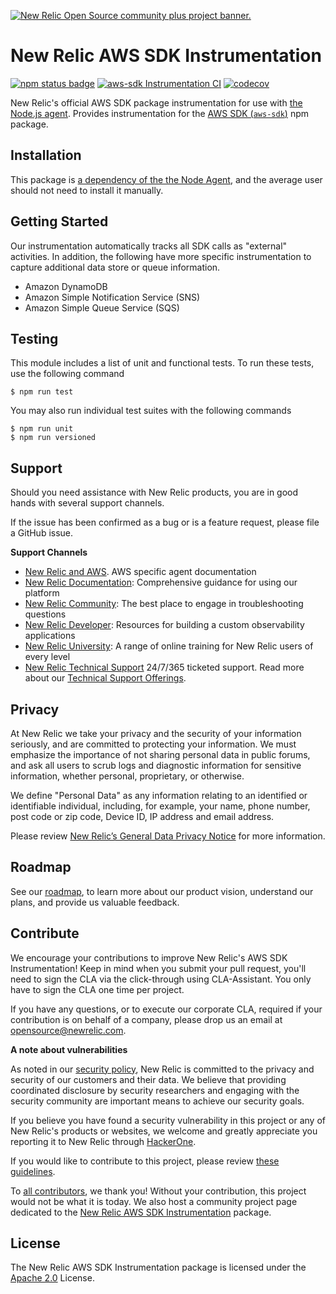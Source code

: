 <a href="https://opensource.newrelic.com/oss-category/#community-plus"><picture><source media="(prefers-color-scheme: dark)" srcset="https://github.com/newrelic/opensource-website/raw/main/src/images/categories/dark/Community_Plus.png"><source media="(prefers-color-scheme: light)" srcset="https://github.com/newrelic/opensource-website/raw/main/src/images/categories/Community_Plus.png"><img alt="New Relic Open Source community plus project banner." src="https://github.com/newrelic/opensource-website/raw/main/src/images/categories/Community_Plus.png"></picture></a>

# New Relic AWS SDK Instrumentation
[![npm status badge][5]][6] [![aws-sdk Instrumentation CI][1]][2] [![codecov][3]][4]

New Relic's official AWS SDK package instrumentation for use with [the Node.js agent](https://github.com/newrelic/node-newrelic). Provides instrumentation for the [AWS SDK (`aws-sdk`)](https://www.npmjs.com/package/aws-sdk) npm package.

## Installation

This package is [a dependency of the the Node Agent](https://github.com/newrelic/node-newrelic/blob/2121ffdc5001ea1bf9ab473138b9446c1f2a7eef/package.json#L147), and the average user should not need to install it manually.

## Getting Started

Our instrumentation automatically tracks all SDK calls as "external" activities. In addition, the following have more specific instrumentation to capture additional data store or queue information.

- Amazon DynamoDB
- Amazon Simple Notification Service (SNS)
- Amazon Simple Queue Service (SQS)

## Testing

This module includes a list of unit and functional tests.  To run these tests, use the following command

    $ npm run test

You may also run individual test suites with the following commands

    $ npm run unit
    $ npm run versioned

## Support

Should you need assistance with New Relic products, you are in good hands with several support channels.

If the issue has been confirmed as a bug or is a feature request, please file a GitHub issue.

**Support Channels**

* [New Relic and AWS](https://docs.newrelic.com/docs/accounts/install-new-relic/partner-based-installation/new-relic-aws-amazon-web-services). AWS specific agent documentation
* [New Relic Documentation](https://docs.newrelic.com/docs/agents/nodejs-agent/getting-started/introduction-new-relic-nodejs): Comprehensive guidance for using our platform
* [New Relic Community](https://forum.newrelic.com/): The best place to engage in troubleshooting questions
* [New Relic Developer](https://developer.newrelic.com/): Resources for building a custom observability applications
* [New Relic University](https://learn.newrelic.com/): A range of online training for New Relic users of every level
* [New Relic Technical Support](https://support.newrelic.com/) 24/7/365 ticketed support. Read more about our [Technical Support Offerings](https://docs.newrelic.com/docs/licenses/license-information/general-usage-licenses/support-plan).

## Privacy

At New Relic we take your privacy and the security of your information seriously, and are committed to protecting your information. We must emphasize the importance of not sharing personal data in public forums, and ask all users to scrub logs and diagnostic information for sensitive information, whether personal, proprietary, or otherwise.

We define "Personal Data" as any information relating to an identified or identifiable individual, including, for example, your name, phone number, post code or zip code, Device ID, IP address and email address.

Please review [New Relic’s General Data Privacy Notice](https://newrelic.com/termsandconditions/privacy) for more information.

## Roadmap
See our [roadmap](https://github.com/newrelic/node-newrelic/blob/main/ROADMAP_Node.md), to learn more about our product vision, understand our plans, and provide us valuable feedback.

## Contribute

We encourage your contributions to improve New Relic's AWS SDK Instrumentation! Keep in mind when you submit your pull request, you'll need to sign the CLA via the click-through using CLA-Assistant. You only have to sign the CLA one time per project.

If you have any questions, or to execute our corporate CLA, required if your contribution is on behalf of a company, please drop us an email at opensource@newrelic.com.

**A note about vulnerabilities**

As noted in our [security policy](https://github.com/newrelic/node-newrelic-aws-sdk/security/policy), New Relic is committed to the privacy and security of our customers and their data. We believe that providing coordinated disclosure by security researchers and engaging with the security community are important means to achieve our security goals.

If you believe you have found a security vulnerability in this project or any of New Relic's products or websites, we welcome and greatly appreciate you reporting it to New Relic through [HackerOne](https://hackerone.com/newrelic).

If you would like to contribute to this project, please review [these guidelines](https://github.com/newrelic/node-newrelic-aws-sdk/blob/main/CONTRIBUTING.md).

To [all contributors](https://github.com/newrelic/node-newrelic-aws-sdk/graphs/contributors), we thank you! Without your contribution, this project would not be what it is today. We also host a community project page dedicated to
the [New Relic AWS SDK Instrumentation](https://opensource.newrelic.com/newrelic/node-newrelic-aws-sdk) package.

## License
The New Relic AWS SDK Instrumentation package is licensed under the [Apache 2.0](http://apache.org/licenses/LICENSE-2.0.txt) License.

[1]: https://github.com/newrelic/node-newrelic-aws-sdk/workflows/aws-sdk%20Instrumentation%20CI/badge.svg
[2]: https://github.com/newrelic/node-newrelic-aws-sdk/actions?query=workflow%3A%22aws-sdk+Instrumentation+CI%22
[3]: https://codecov.io/gh/newrelic/node-newrelic-aws-sdk/branch/main/graph/badge.svg?token=26ZH9QhLNn
[4]: https://codecov.io/gh/newrelic/node-newrelic-aws-sdk
[5]: https://img.shields.io/npm/v/@newrelic/aws-sdk.svg
[6]: https://www.npmjs.com/package/@newrelic/aws-sdk
